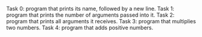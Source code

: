 Task 0: program that prints its name, followed by a new line.
Task 1: program that prints the number of arguments passed into it.
Task 2: program that prints all arguments it receives.
Task 3: program that multiplies two numbers.
Task 4: program that adds positive numbers.
